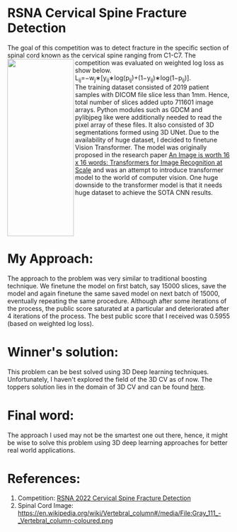 # RSNA Cervical Spine Fracture Detection

The goal of this competition was to detect fracture in the specific section of spinal cord known as the cervical spine ranging from C1-C7.
<img src= "https://user-images.githubusercontent.com/51321172/201368336-2f6f0e1b-9733-4da3-89b2-aeeb95ddc80e.png" height="400" width="150" align="left">
The competition was evaluated on weighted log loss as show below.<br />
L<sub>ij</sub>=−w<sub>j</sub>∗[y<sub>ij</sub>∗log(p<sub>ij</sub>)+(1−y<sub>ij</sub>)∗log(1−p<sub>ij</sub>)].<br />
The training dataset consisted of 2019 patient samples with DICOM file slice less than 1mm. Hence, total number of slices added upto 711601 image arrays. Python modules such as GDCM and pylibjpeg like were additionally needed to read the pixel array of these files. It also consisted of 3D segmentations formed using 3D UNet. Due to the availability of huge dataset, I decided to finetune Vision Transformer. The model was originally proposed in the research paper [An Image is worth 16 x 16 words: Transformers for Image Recognition at Scale](https://arxiv.org/pdf/2010.11929v2.pdf) and was an attempt to introduce transformer model to the world of computer vision. One huge downside to the transformer model is that it needs huge dataset to achieve the SOTA CNN results.<br /><br /><br /><br /><br /><br />

# My Approach:
The approach to the problem was very similar to traditional boosting technique. We finetune the model on first batch, say 15000 slices, save the model and again finetune the same saved model on next batch of 15000, eventually repeating the same procedure.
Although after some iterations of the process, the public score saturated at a particular and deteriorated after 4 iterations of the process. The best public score that I received was 0.5955 (based on weighted log loss).


# Winner's solution:
This problem can be best solved using 3D Deep learning techniques. Unfortunately, I haven't explored the field of the 3D CV as of now. The toppers solution lies in the domain of 3D CV and can be found [here](https://www.kaggle.com/competitions/rsna-2022-cervical-spine-fracture-detection/discussion/362787).

# Final word:
The approach I used may not be the smartest one out there, hence, it might be wise to solve this problem using 3D deep learning approaches for better real world applications.

# References:
1) Competition: [RSNA 2022 Cervical Spine Fracture Detection](https://www.kaggle.com/competitions/rsna-2022-cervical-spine-fracture-detection)
2) Spinal Cord Image: https://en.wikipedia.org/wiki/Vertebral_column#/media/File:Gray_111_-_Vertebral_column-coloured.png
